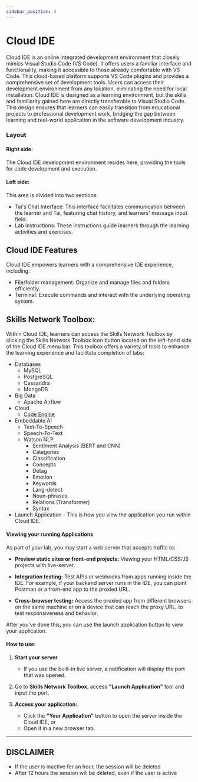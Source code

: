```yaml
---
sidebar_position: 4
---
```


# Cloud IDE

Cloud IDE is an online integrated development environment that closely mimics Visual Studio Code (VS Code). It offers users a familiar interface and functionality, making it accessible to those already comfortable with VS Code. This cloud-based platform supports VS Code plugins and provides a comprehensive set of development tools. Users can access their development environment from any location, eliminating the need for local installation. Cloud IDE is designed as a learning environment, but the skills and familiarity gained here are directly transferable to Visual Studio Code. This design ensures that learners can easily transition from educational projects to professional development work, bridging the gap between learning and real-world application in the software development industry.

### Layout

#### Right side: 
The Cloud IDE development environment resides here, providing the tools for code development and execution.

#### Left side: 
This area is divided into two sections:
 - Tai's Chat Interface: This interface facilitates communication between the learner and Tai, featuring chat history, and learners' message input field.
 - Lab instructions: These instructions guide learners through the learning activities and exercises.

## Cloud IDE Features

Cloud IDE empowers learners with a comprehensive IDE experience, including:
 - File/folder management: Organize and manage files and folders efficiently.
 - Terminal: Execute commands and interact with the underlying operating system.

## Skills Network Toolbox:

Within Cloud IDE, learners can access the Skills Network Toolbox by clicking the Skills Network Toolbox Icon button located on the left-hand side of the Cloud IDE menu bar. This toolbox offers a variety of tools to enhance the learning experience and facilitate completion of labs:

- Databases
  - MySQL
  - PostgreSQL
  - Cassandra
  - MongoDB
- Big Data
  - Apache Airflow
- Cloud
  - [Code Engine](./Code-Engine.md)
- Embeddable AI
  - Text-To-Speech
  - Speech-To-Text
  - Watson NLP
    - Sentiment Analysis (BERT and CNN)
    - Categories
    - Classification
    - Concepts
    - Detag
    - Emotion
    - Keywords
    - Lang-detect
    - Noun-phrases
    - Relations (Transformer)
    - Syntax
- Launch Application - This is how you view the application you run within Cloud IDE. 

#### Viewing your running Applications

As part of your lab, you may start a web server that accepts traffic to:

- **Preview static sites or front-end projects:**
  Viewing your HTML/CSS/JS projects with live-server.

- **Integration testing:**
  Test APIs or webhooks from apps running inside the IDE. For example, if your backend server runs in the IDE, you can point Postman or a front-end app to the proxied URL.

- **Cross-browser testing:**
  Access the proxied app from different browsers on the same machine or on a device that can reach the proxy URL, to test responsiveness and behavior.

After you've done this, you can use the launch application button to view your application.

#### How to use:

1. **Start your server**
   - If you use the built-in live server, a notification will display the port that was opened.

2. Go to **Skills Network Toolbox**, access **"Launch Application"** tool and input the port.

3. **Access your application:**
   - Click the **"Your Application"** button to open the server inside the Cloud IDE, or
   - Open it in a new browser tab.

---

## DISCLAIMER

  - If the user is inactive for an hour, the session will be deleted
  - After 12 hours the session will be deleted, even if the user is active